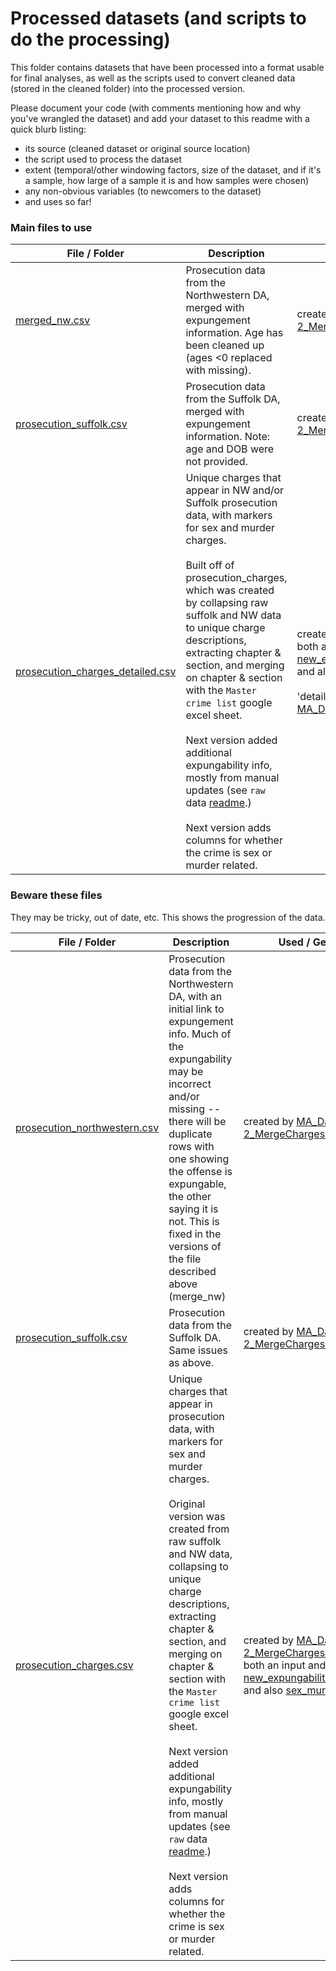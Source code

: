 # Processed datasets (and scripts to do the processing)

This folder contains datasets that have been processed into a format usable for final analyses, as well as the scripts used to convert cleaned data (stored in the cleaned folder) into the processed version.

Please document your code (with comments mentioning how and why you've wrangled the dataset) and add your dataset to this readme with a quick blurb listing:
- its source (cleaned dataset or original source location)
- the script used to process the dataset
- extent (temporal/other windowing factors, size of the dataset, and if it's a sample, how large of a sample it is and how samples were chosen)
- any non-obvious variables (to newcomers to the dataset)
- and uses so far!

### Main files to use

|File / Folder|Description|Used / Generated by|
|----|----|----|
|[merged_nw.csv](merged_nw.csv)|Prosecution data from the Northwestern DA, merged with expungement information. Age has been cleaned up (ages <0 replaced with missing). |created by [MA_Data-2_MergeCharges_alt.ipynb](https://github.com/codeforboston/clean-slate/blob/master/analyses/notebooks/MA_Data-2_MergeCharges_alt.ipynb)|
|[prosecution_suffolk.csv](prosecution_suffolk.csv)|Prosecution data from the Suffolk DA, merged with expungement information. Note: age and DOB were not provided. |created by [MA_Data-2_MergeCharges_alt.ipynb](https://github.com/codeforboston/clean-slate/blob/master/analyses/notebooks/MA_Data-2_MergeCharges_alt.ipynb)||
|[prosecution_charges_detailed.csv](prosecution_charges_detailed.csv)|Unique charges that appear in NW and/or Suffolk prosecution data, with markers for sex and murder charges. <br><br> Built off of prosecution_charges, which was created by collapsing raw suffolk and NW data to unique charge descriptions, extracting chapter & section, and merging on chapter & section with the `Master crime list` google excel sheet. <br><br> Next version added additional expungability info, mostly from manual updates (see `raw` data [readme](https://github.com/codeforboston/clean-slate/blob/master/data/raw/README.md).) <br><br> Next version adds columns for whether the crime is sex or murder related. |created by [MA_Data.ipynb](https://github.com/codeforboston/clean-slate/blob/master/analyses/notebooks/MA_Data.ipynb). Used as both an input and output of [new_expungability_info_join_emily.R](https://github.com/codeforboston/clean-slate/blob/master/analyses/notebooks/new_expungability_info_join_emily.R) and also [sex_murder_columns.R](https://github.com/codeforboston/clean-slate/blob/master/analyses/notebooks/sex_murder_columns.R) <br> <br> 'detailed' version created by [MA_Data_revised_joining.R](https://github.com/codeforboston/clean-slate/blob/master/analyses/notebooks/MA_Data_revised_joining.R)|

### Beware these files
They may be tricky, out of date, etc. This shows the progression of the data.

|File / Folder|Description|Used / Generated by|
|----|----|----|
|[prosecution_northwestern.csv](prosecution_northwestern.csv)|Prosecution data from the Northwestern DA, with an initial link to expungement info. Much of the expungability may be incorrect and/or missing -- there will be duplicate rows with one showing the offense is expungable, the other saying it is not. This is fixed in the versions of the file described above (merge_nw)|created by [MA_Data-2_MergeCharges.ipynb](https://github.com/codeforboston/clean-slate/blob/master/analyses/notebooks/MA_Data-2_MergeCharges.ipynb)|
|[prosecution_suffolk.csv](prosecution_suffolk.csv)|Prosecution data from the Suffolk DA. Same issues as above. |created by  [MA_Data-2_MergeCharges.ipynb](https://github.com/codeforboston/clean-slate/blob/master/analyses/notebooks/MA_Data-2_MergeCharges.ipynb)|
|[prosecution_charges.csv](prosecution_charges.csv)|Unique charges that appear in prosecution data, with markers for sex and murder charges. <br><br> Original version was created from raw suffolk and NW data, collapsing to unique charge descriptions, extracting chapter & section, and merging on chapter & section with the `Master crime list` google excel sheet. <br><br> Next version added additional expungability info, mostly from manual updates (see `raw` data [readme](https://github.com/codeforboston/clean-slate/blob/master/data/raw/README.md).) <br><br> Next version adds columns for whether the crime is sex or murder related. |created by  [MA_Data-2_MergeCharges.ipynb](https://github.com/codeforboston/clean-slate/blob/master/analyses/notebooks/MA_Data-2_MergeCharges.ipynb). Used as both an input and output of [new_expungability_info_join_emily.R](https://github.com/codeforboston/clean-slate/blob/master/analyses/notebooks/new_expungability_info_join_emily.R) and also [sex_murder_columns.R](https://github.com/codeforboston/clean-slate/blob/master/analyses/notebooks/sex_murder_columns.R)|
